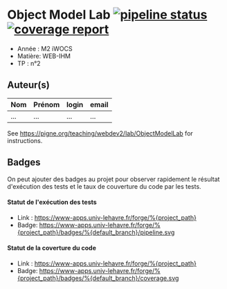 # Object Model Lab [![pipeline status](https://www-apps.univ-lehavre.fr/forge/WEB-IHM/JSObjectModelLab/badges/master/pipeline.svg)](https://www-apps.univ-lehavre.fr/forge/WEB-IHM/JSObjectModelLab/commits/master) [![coverage report](https://www-apps.univ-lehavre.fr/forge/WEB-IHM/JSObjectModelLab/badges/master/coverage.svg)](https://www-apps.univ-lehavre.fr/forge/WEB-IHM/JSObjectModelLab/commits/master)


- Année : M2 iWOCS
- Matière: WEB-IHM
- TP : n°2

## Auteur(s)

|Nom|Prénom|login|email|
|--|--|--|--|
| ... | ... | ... | ... |

See <https://pigne.org/teaching/webdev2/lab/ObjectModelLab> for instructions.


## Badges

On peut ajouter des badges au projet pour observer rapidement le résultat d'exécution des tests et le taux de couverture du code par les tests. 

#### Statut de l'exécution des tests

- Link : <https://www-apps.univ-lehavre.fr/forge/%{project_path}>
- Badge: https://www-apps.univ-lehavre.fr/forge/%{project_path}/badges/%{default_branch}/pipeline.svg

#### Statut de la coverture du code

- Link : <https://www-apps.univ-lehavre.fr/forge/%{project_path}>
- Badge: https://www-apps.univ-lehavre.fr/forge/%{project_path}/badges/%{default_branch}/coverage.svg